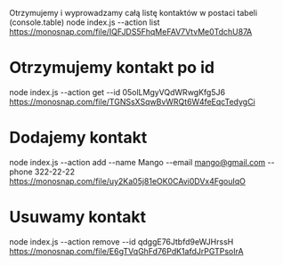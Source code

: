  Otrzymujemy i wyprowadzamy całą listę kontaktów w postaci tabeli (console.table)
node index.js --action list
https://monosnap.com/file/IQFJDS5FhqMeFAV7VtvMe0TdchU87A

# Otrzymujemy kontakt po id
node index.js --action get --id 05olLMgyVQdWRwgKfg5J6
https://monosnap.com/file/TGNSsXSqwBvWRQt6W4feEqcTedygCi

# Dodajemy kontakt
node index.js --action add --name Mango --email mango@gmail.com --phone 322-22-22
https://monosnap.com/file/uy2Ka05j81eOK0CAvi0DVx4FgouIqO

# Usuwamy kontakt
node index.js --action remove --id qdggE76Jtbfd9eWJHrssH
https://monosnap.com/file/E6gTVqGhFd76PdK1afdJrPGTPsoIrA